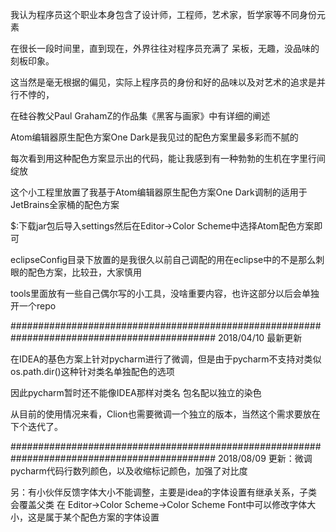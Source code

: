 我认为程序员这个职业本身包含了设计师，工程师，艺术家，哲学家等不同身份元素

在很长一段时间里，直到现在，外界往往对程序员充满了 呆板，无趣，没品味的刻板印象。

这当然是毫无根据的偏见，实际上程序员的身份和好的品味以及对艺术的追求是并行不悖的，

在硅谷教父Paul GrahamZ的作品集《黑客与画家》中有详细的阐述

Atom编辑器原生配色方案One Dark是我见过的配色方案里最多彩而不腻的

每次看到用这种配色方案显示出的代码，能让我感到有一种勃勃的生机在字里行间绽放

这个小工程里放置了我基于Atom编辑器原生配色方案One Dark调制的适用于JetBrains全家桶的配色方案

$:下载jar包后导入settings然后在Editor->Color Scheme中选择Atom配色方案即可

eclipseConfig目录下放置的是我很久以前自己调配的用在eclipse中的不是那么刺眼的配色方案，比较丑，大家慎用

tools里面放有一些自己偶尔写的小工具，没啥重要内容，也许这部分以后会单独开一个repo

#############################################################################################
2018/04/10 最新更新

在IDEA的基色方案上针对pycharm进行了微调，但是由于pycharm不支持对类似os.path.dir()这种针对类名单独配色的选项

因此pycharm暂时还不能像IDEA那样对类名 包名配以独立的染色

从目前的使用情况来看，Clion也需要微调一个独立的版本，当然这个需求要放在下个迭代了。

#############################################################################################
2018/08/09 更新：微调pycharm代码行数列颜色，以及收缩标记颜色，加强了对比度

另：有小伙伴反馈字体大小不能调整，主要是idea的字体设置有继承关系，子类会覆盖父类
在 Editor->Color Scheme->Color Scheme Font中可以修改字体大小，这是属于某个配色方案的字体设置
